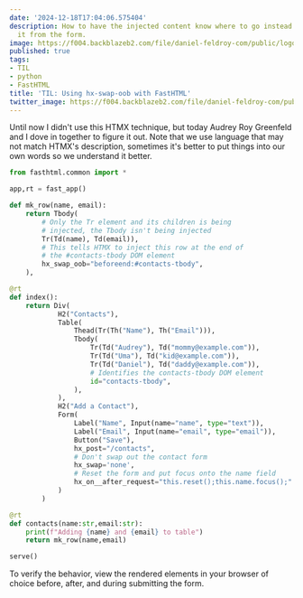 ```yaml
---
date: '2024-12-18T17:04:06.575404'
description: How to have the injected content know where to go instead of assigning
  it from the form.
image: https://f004.backblazeb2.com/file/daniel-feldroy-com/public/logos/til-1.png
published: true
tags:
- TIL
- python
- FastHTML
title: 'TIL: Using hx-swap-oob with FastHTML'
twitter_image: https://f004.backblazeb2.com/file/daniel-feldroy-com/public/logos/til-1.png
---
```


Until now I didn't use this HTMX technique, but today Audrey Roy Greenfeld and I dove in together to figure it out. Note that we use language that may not match HTMX's description, sometimes it's better to put things into our own words so we understand it better.

```python
from fasthtml.common import *

app,rt = fast_app()

def mk_row(name, email):
    return Tbody(
        # Only the Tr element and its children is being
        # injected, the Tbody isn't being injected
        Tr(Td(name), Td(email)),
        # This tells HTMX to inject this row at the end of
        # the #contacts-tbody DOM element
        hx_swap_oob="beforeend:#contacts-tbody",
    ),

@rt
def index():
    return Div(
            H2("Contacts"),
            Table(
                Thead(Tr(Th("Name"), Th("Email"))),
                Tbody(
                    Tr(Td("Audrey"), Td("mommy@example.com")),
                    Tr(Td("Uma"), Td("kid@example.com")),
                    Tr(Td("Daniel"), Td("daddy@example.com")),
                    # Identifies the contacts-tbody DOM element
                    id="contacts-tbody",
                ), 
            ),
            H2("Add a Contact"),
            Form(
                Label("Name", Input(name="name", type="text")),
                Label("Email", Input(name="email", type="email")),
                Button("Save"),
                hx_post="/contacts",
                # Don't swap out the contact form
                hx_swap='none',
                # Reset the form and put focus onto the name field
                hx_on__after_request="this.reset();this.name.focus();"
            )
        )

@rt
def contacts(name:str,email:str):
    print(f"Adding {name} and {email} to table")
    return mk_row(name,email)

serve()
```

To verify the behavior, view the rendered elements in your browser of choice before, after, and during submitting the form.